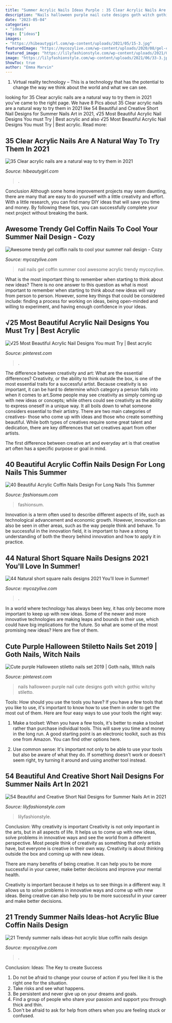 ```yaml
---
title: "Summer Acrylic Nails Ideas Purple : 35 Clear Acrylic Nails Are A Natural Way To Try Them In 2021"
description: "Nails halloween purple nail cute designs goth witch gothic witchy stiletto"
date: "2023-05-04"
categories:
- "ideas"
tags: ["ideas"]
images:
- "https://hibeautygirl.com/wp-content/uploads/2021/05/15-3.jpg"
featuredImage: "https://mycozylive.com/wp-content/uploads/2020/08/gel-coffin-nail-7.jpg"
featured_image: "https://lilyfashionstyle.com/wp-content/uploads/2021/06/33-3.jpg"
image: "https://lilyfashionstyle.com/wp-content/uploads/2021/06/33-3.jpg"
ShowToc: true
author: "Emma Marvin"
---
```



1. Virtual reality technology – This is a technology that has the potential to change the way we think about the world and what we can see.

	

		
looking for 35 Clear acrylic nails are a natural way to try them in 2021 you've came to the right page. We have 8 Pics about 35 Clear acrylic nails are a natural way to try them in 2021 like 54 Beautiful and Creative Short Nail Designs for Summer Nails Art in 2021, √25 Most Beautiful Acrylic Nail Designs You must Try | Best acrylic and also √25 Most Beautiful Acrylic Nail Designs You must Try | Best acrylic. Read more:
		
    
## 35 Clear Acrylic Nails Are A Natural Way To Try Them In 2021

<img loading=lazy src="https://hibeautygirl.com/wp-content/uploads/2021/05/15-3.jpg" onerror="this.onerror=null;this.src='https://tse2.mm.bing.net/th?id=OIP.UjkaUYG_yyKyspdzmkOTSwHaLH&amp;pid=15.1';" alt="35 Clear acrylic nails are a natural way to try them in 2021">

_Source: hibeautygirl.com_

>. 

	

Conclusion
Although some home improvement projects may seem daunting, there are many that are easy to do yourself with a little creativity and effort. With a little research, you can find many DIY ideas that will save you time and money. By following these tips, you can successfully complete your next project without breaking the bank.

    
## Awesome Trendy Gel Coffin Nails To Cool Your Summer Nail Design - Cozy

<img loading=lazy src="https://mycozylive.com/wp-content/uploads/2020/08/gel-coffin-nail-7.jpg" onerror="this.onerror=null;this.src='https://tse3.mm.bing.net/th?id=OIP.NtGnIv348y3ZiTm8YNI7lAHaKY&amp;pid=15.1';" alt="Awesome trendy gel coffin nails to cool your summer nail design - Cozy">

_Source: mycozylive.com_

>nail nails gel coffin summer cool awesome acrylic trendy mycozylive. 

	

What is the most important thing to remember when starting to think about new ideas?
There is no one answer to this question as what is most important to remember when starting to think about new ideas will vary from person to person. However, some key things that could be considered include: finding a process for working on ideas, being open-minded and willing to experiment, and having enough confidence in your ideas.

    
## √25 Most Beautiful Acrylic Nail Designs You Must Try | Best Acrylic

<img loading=lazy src="https://i.pinimg.com/736x/32/40/5b/32405b3c2935156c2d507a06b25ba522.jpg" onerror="this.onerror=null;this.src='https://tse2.mm.bing.net/th?id=OIP.Iw6LtbuHLqb1DhTlK4H5hgHaJ4&amp;pid=15.1';" alt="√25 Most Beautiful Acrylic Nail Designs You must Try | Best acrylic">

_Source: pinterest.com_

>. 

	

The difference between creativity and art: What are the essential differences?
Creativity, or the ability to think outside the box, is one of the most essential traits for a successful artist. Because creativity is so important, it can be hard to determine which category a person falls into when it comes to art.Some people may see creativity as simply coming up with new ideas or concepts; while others could see creativity as the ability to express oneself in a unique way. It all boils down to what someone considers essential to their artistry.
There are two main categories of creatives- those who come up with ideas and those who create something beautiful. While both types of creatives require some great talent and dedication, there are key differences that set creatives apart from other artists. 

The first difference between creative art and everyday art is that creative art often has a specific purpose or goal in mind.

    
## 40 Beautiful Acrylic Coffin Nails Design For Long Nails This Summer

<img loading=lazy src="https://fashionsum.com/wp-content/uploads/2020/04/36-3.jpg" onerror="this.onerror=null;this.src='https://tse2.mm.bing.net/th?id=OIP.yHMpQFYGIF9QcSZtlCqh0gHaLZ&amp;pid=15.1';" alt="40 Beautiful Acrylic Coffin Nails Design For Long Nails This Summer">

_Source: fashionsum.com_

>fashionsum. 

	

Innovation is a term often used to describe different aspects of life, such as technological advancement and economic growth. However, innovation can also be seen in other areas, such as the way people think and behave. To be successful in the innovation field, it is important to have a strong understanding of both the theory behind innovation and how to apply it in practice.

    
## 44 Natural Short Square Nails Designs 2021 You&#039;ll Love In Summer!

<img loading=lazy src="https://mycozylive.com/wp-content/uploads/2021/04/11-14-768x1152.jpg" onerror="this.onerror=null;this.src='https://tse4.mm.bing.net/th?id=OIP.fhLqOh9BUjRYxLmbGevOwAHaLH&amp;pid=15.1';" alt="44 Natural short square nails designs 2021 You&#039;ll love in Summer!">

_Source: mycozylive.com_

>. 

	

In a world where technology has always been key, it has only become more important to keep up with new ideas. Some of the newer and more innovative technologies are making leaps and bounds in their use, which could have big implications for the future. So what are some of the most promising new ideas? Here are five of them.

    
## Cute Purple Halloween Stiletto Nails Set 2019 | Goth Nails, Witch Nails

<img loading=lazy src="https://i.pinimg.com/736x/78/4b/d8/784bd8b61af5411a2a651720be8c9776.jpg" onerror="this.onerror=null;this.src='https://tse4.mm.bing.net/th?id=OIP.jjnj1VfZPZ9CK8JDQASnVAHaJ4&amp;pid=15.1';" alt="Cute purple Halloween stiletto nails set 2019 | Goth nails, Witch nails">

_Source: pinterest.com_

>nails halloween purple nail cute designs goth witch gothic witchy stiletto. 

	

Tools: How should you use the tools you have?
If you have a few tools that you like to use, it's important to know how to use them in order to get the most out of them. Here are four easy ways to use your tools the right way:
1) Make a toolset: When you have a few tools, it's better to make a toolset rather than purchase individual tools. This will save you time and money in the long run. A good starting point is an electronic toolkit, such as this one from Amazon. You can find other options here.

2) Use common sense: It's important not only to be able to use your tools but also be aware of what they do. If something doesn't work or doesn't seem right, try turning it around and using another tool instead.

    
## 54 Beautiful And Creative Short Nail Designs For Summer Nails Art In 2021

<img loading=lazy src="https://lilyfashionstyle.com/wp-content/uploads/2021/06/33-3.jpg" onerror="this.onerror=null;this.src='https://tse3.mm.bing.net/th?id=OIP.HZ6VzidxQ_xnSnXUS5pQowHaLH&amp;pid=15.1';" alt="54 Beautiful and Creative Short Nail Designs for Summer Nails Art in 2021">

_Source: lilyfashionstyle.com_

>lilyfashionstyle. 

	

Conclusion: Why creativity is important
Creativity is not only important in the arts, but in all aspects of life. It helps us to come up with new ideas, solve problems in innovative ways and see the world from a different perspective.
Most people think of creativity as something that only artists have, but everyone is creative in their own way. Creativity is about thinking outside the box and coming up with new ideas.

There are many benefits of being creative. It can help you to be more successful in your career, make better decisions and improve your mental health.

Creativity is important because it helps us to see things in a different way. It allows us to solve problems in innovative ways and come up with new ideas. Being creative can also help you to be more successful in your career and make better decisions.

    
## 21 Trendy Summer Nails Ideas-hot Acrylic Blue Coffin Nails Design

<img loading=lazy src="https://mycozylive.com/wp-content/uploads/2020/07/14-1.png" onerror="this.onerror=null;this.src='https://tse1.mm.bing.net/th?id=OIP.zqLgrkc9ZZwor9eS5SO95QHaKA&amp;pid=15.1';" alt="21 Trendy summer nails ideas-hot acrylic blue coffin nails design">

_Source: mycozylive.com_

>. 

	

Conclusion: Ideas: The Key to create Success
1. Do not be afraid to change your course of action if you feel like it is the right one for the situation.
2. Take risks and see what happens.
3. Be persistent and never give up on your dreams and goals.
4. Find a group of people who share your passion and support you through thick and thin.
5. Don't be afraid to ask for help from others when you are feeling stuck or confused.

